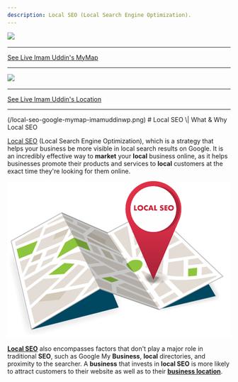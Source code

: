 ```yaml
---
description: Local SEO (Local Search Engine Optimization).
---
```

<img src="https://github.com/imamuddinwp/local-seo/blob/master/local-seo-google-mymap-imamuddinwp.png">
 <hr>
 <a href="https://www.google.com/maps/d/edit?mid=1jGrr_G8lv_ZjK8QfDuJ54jC_-oRtqfUR&usp=sharing" target="_blank">See Live Imam Uddin's MyMap</a>
 <hr>
 <img src="https://github.com/imamuddinwp/local-seo/blob/master/local-seo-imam-uddin-imamuddinwp.png">
 <hr>
 <a href="https://maps.google.com/maps?cid=3732358523992834576&hl=en&_ga=2.155829502.436164231.1611144921-1925702967.1605439311" target="_blank">See Live Imam Uddin's Location</a>
 
<hr>
(/local-seo-google-mymap-imamuddinwp.png)
# Local SEO \| What & Why Local SEO

[Local SEO](https://imamuddinwp.gitbook.io/local-seo/) \(Local Search Engine Optimization\), which is a strategy that helps your business be more visible in local search results on Google. It is an incredibly effective way to **market** your **local** business online, as it helps businesses promote their products and services to **local** customers at the exact time they're looking for them online.  

![Local SEO](.gitbook/assets/local-seo-imam-uddin%20%281%29.png)

 [**Local SEO**](https://imamuddin.business.site/) also encompasses factors that don't play a major role in traditional **SEO**, such as Google My **Business**, **local** directories, and proximity to the searcher. A **business** that invests in **local SEO** is more likely to attract customers to their website as well as to their [**business location**](https://github.com/imamuddinwp).
 
